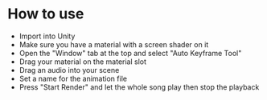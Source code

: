 # How to use

- Import into Unity
- Make sure you have a material with a screen shader on it
- Open the "Window" tab at the top and select "Auto Keyframe Tool"
- Drag your material on the material slot
- Drag an audio into your scene
- Set a name for the animation file
- Press "Start Render" and let the whole song play then stop the playback
